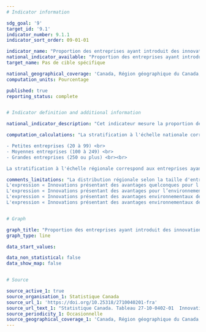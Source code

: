 ```yaml
---
# Indicator information

sdg_goal: '9'
target_id: '9.1'
indicator_number: 9.1.1
indicator_sort_order: 09-01-01

indicator_name: "Proportion des entreprises ayant introduit des innovations offrant des avantages pour l’environnement"
national_indicator_available: "Proportion des entreprises ayant introduit des innovations offrant des avantages pour l’environnement"
target_name: Pas de cible spécifique

national_geographical_coverage: 'Canada, Région géographique du Canada, Province ou territoire'
computation_units: Pourcentage

published: true
reporting_status: complete


# Indicator definition and additional information

national_indicator_description: "Cet indicateur mesure la proportion des entreprises ayant introduit des innovations offrant des avantages pour l’environnement. Une innovation désigne un produit ou un processus (ou une combinaison des deux) nouveau ou amélioré qui diffère sensiblement des produits ou processus précédents d'une unité et a été mis à la disposition d'utilisateurs potentiels (produit) ou mis en oeuvre par l'unité (processus)."

computation_calculations: "La stratification à l'échelle nationale correspond aux entreprises ayant au moins 250 000 $ de revenus au sein des groupements industriels visés et aux catégories de taille d'entreprise (en fonction du nombre d'employés) : <br><br>

- Petites entreprises (20 à 99) <br>
- Moyennes entreprises (100 à 249) <br>
- Grandes entreprises (250 ou plus) <br><br>

La stratification à l'échelle régionale correspond aux entreprises ayant au moins 250 000 $ de revenus au sein des groupements industriels visés pour les régions suivantes : la région de l'Atlantique, le Québec, l'Ontario, l'Alberta et le reste du Canada. Les provinces qui ne sont pas énumérées n'ont pas été échantillonnées individuellement."

comments_limitations: "La distribution régionale selon la taille d'entreprise n'est pas disponible. <br><br>
L'expression « Innovations présentant des avantages quelconques pour l'environnement » comprend : innovations présentant des avantages environnementaux découlant de la production fondée sur une utilisation efficace des ressources, innovations présentant des avantages pour l'environnement découlant de l'augmentation des activités de protection de l'environnement ou innovations présentant des avantages pour l'environnement découlant de l'utilisateur final ou du consommateur. <br><br>
L'expression « Innovations présentant des avantages pour l’environnement découlant de la production fondée sur une utilisation efficace des ressources » comprend : amélioration de l'efficacité environnementale par la réduction de l'utilisation de matériaux par unité de production, amélioration de l'efficacité environnementale par la réduction de la consommation d'énergie par unité de production, amélioration de l'efficacité environnementale par le remplacement de matériaux par des matériaux moins polluants sur le plan des émissions de gaz à effet de serre, réduction de la consommation de ressources (eau, déchets ou matériaux) au moyen du recyclage, carburants renouvelables (éthanol, biodiesel, biogaz, biocharbon, hydrogène). <br><br>
L'expression « Innovations présentant des avantages environnementaux découlant de l'augmentation des activités de protection de l'environnement » comprend : réduction de la pollution atmosphérique, de la pollution de l'eau, de la pollution du sol ou de la pollution par le bruit, ou réduction des émissions de gaz à effet de serre. <br><br>
L'expression « Innovations présentant des avantages environnementaux découlant de l'utilisateur final ou du consommateur» comprend : réduction de la consommation d'énergie ou augmentation de l'efficacité énergétique de l'utilisateur final ou du consommateur, réduction de l'utilisation de matériaux ou augmentation du recyclage de l'utilisateur final ou du consommateur, réduction de la pollution atmosphérique, de la pollution de l'eau, de la pollution du sol ou de la pollution par le bruit de l'utilisateur final ou le consommateur, ou réduction des émissions de gaz à effet de serre de l'utilisateur final ou du consommateur. <br><br>"


# Graph

graph_title: "Proportion des entreprises ayant introduit des innovations offrant des avantages pour l’environnement"
graph_type: line

data_start_values:

data_non_statistical: false
data_show_map: false


# Source

source_active_1: true
source_organisation_1: Statistique Canada
source_url_1: 'https://doi.org/10.25318/2710040201-fra'
source_url_text_1: "Statistique Canada. Tableau 27-10-0402-01  Innovations offrant des avantages pour l’environnement, selon l'industrie et la taille de l’entreprise"
source_periodicity_1: Occasionnelle
source_geographical_coverage_1: 'Canada, Région géographique du Canada, Province ou territoire'
---
```

